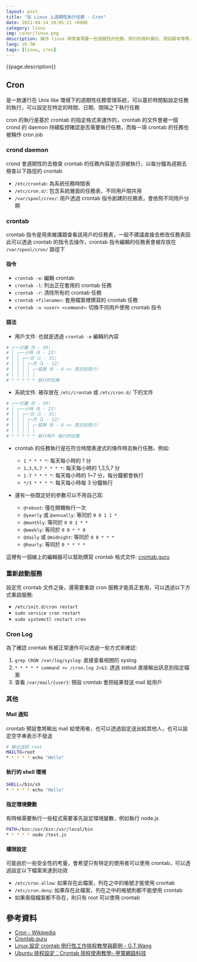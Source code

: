 ```yaml
---
layout: post
title: "在 Linux 上週期性執行任務 - Cron"
date: 2021-04-14 10:05:21 +0800
category: linux
img: cover/linux.png
description: 操作 linux 時常會需要一些週期性的任務，例行的資料備份、測試腳本等等，這篇簡介一下 linux 上常用的例行任務工具 Cron
lang: zh-TW
tags: [linux, cron]
---
```


{{page.description}}

## Cron
是一款運行在 Unix like 環境下的週期性任務管理系統，可以基於時間點設定任務的執行，可以設定在特定的時間、日期、間隔之下執行任務

cron 的執行是基於 crontab 的指定格式來運作的，crontab 的文件會被一個 crond 的 daemon 持續監控確認是否需要執行任務，而每一項 crontab 的任務也被稱作 cron job

### crond daemon
crond 會週期性的去檢查 crontab 的任務內容是否須被執行，以每分鐘為週期去檢查以下路徑的 crontab
+ `/etc/crontab`: 為系統任務時間表
+ `/etc/cron.d/`: 包含系統層面的任務表，不同用戶間共用
+ `/var/spool/cron/`: 用戶透過 crontab 指令創建的任務表，會依照不同用戶分開

### crontab
crontab 指令是用來維護跟查看該用戶的任務表，一般不建議直接去修改任務表因此可以透過 crontab 的指令去操作，crontab 指令編輯的任務表會被存放在 `/var/spool/cron/` 路徑下

#### 指令
+ `crontab -e`: 編輯 crontab
+ `crontab -l`: 列出正在套用的 crontab 任務
+ `crontab -r`: 清除所有的 crontab 任務
+ `crontab <filename>`: 套用檔案裡撰寫的 crontab 任務
+ `crontab -u <user> <command>`: 切換不同用戶使用 crontab 指令

#### 語法
+ 用戶文件: 也就是透過 `crontab -e` 編輯的內容

```bash
# ┌──分鐘（0 - 59）
# │ ┌──小時（0 - 23）
# │ │ ┌──日（1 - 31）
# │ │ │ ┌─月（1 - 12）
# │ │ │ │ ┌─星期（0 - 6 => 周日到周六）
# │ │ │ │ │
# * * * * * 執行的任務
```

+ 系統文件: 被存放在 `/etc/crontab` 或 `/etc/cron.d/` 下的文件

```bash
# ┌──分鐘（0 - 59）
# │ ┌──小時（0 - 23）
# │ │ ┌──日（1 - 31）
# │ │ │ ┌─月（1 - 12）
# │ │ │ │ ┌─星期（0 - 6 => 周日到周六）
# │ │ │ │ │
# * * * * * 執行用戶 執行的任務
```

+ crontab 的任務執行是在符合時間表達式的條件時去執行任務，例如:
  + `1 * * * *`: 每天每小時的 1 分
  + `1,3,5,7 * * * *`: 每天每小時的 1,3,5,7 分
  + `1-7 * * * *`: 每天每小時的 1~7 分，每分鐘都會執行
  + `*/3 * * * *`: 每天每小時每 3 分鐘執行


+ 還有一些既定好的參數可以不用自己寫:
  + `@reboot`: 僅在開機執行一次
  + `@yearly` 或 `@annually`: 等同於 `0 0 1 1 *`
  + `@monthly`: 等同於 `0 0 1 * *`
  + `@weekly`: 等同於 `0 0 * * 0`
  + `@daily` 或 `@midnight`: 等同於 `0 0 * * *`
  + `@hourly`: 等同於 `0 * * * *`


這裡有一個線上的編輯器可以幫助撰寫 crontab 格式文件: [crontab.guru](https://crontab.guru/)

### 重新啟動服務
設定完 crontab 文件之後，還需要重啟 cron 服務才能真正套用，可以透過以下方式重啟服務:
+ `/etc/init.d/cron restart`
+ `sudo service cron restart`
+ `sudo systemctl restart cron`

### Cron Log
為了確認 crontab 有被正常運作可以透過一些方式來確認:
1. `grep CRON /var/log/syslog`: 直接查看相關的 syslog
2. `* * * * * command >> /cron.log 2>&1`: 透過 stdout 直接輸出訊息到指定檔案
3. 查看 `/var/mail/{user}`: 預設 crontab 會把結果發送 mail 給用戶

### 其他
#### Mail 通知
crontab 預設會將輸出 mail 給使用者，也可以透過設定送出給其他人，也可以設定空字串表示不發送
```bash
# 輸出送給 root
MAILTO=root
* * * * * echo "Hello"
```
#### 執行的 shell 環境
```bash
SHELL=/bin/sh
* * * * * echo "Hello"
```
#### 指定環境變數
有時候需要執行一些程式需要事先設定環境變數，例如執行 node.js
```bash
PATH=/bin:/usr/bin:/usr/local/bin
* * * * * node /test.js
```
#### 權限設定
可能由於一些安全性的考量，會希望只有特定的使用者可以使用 crontab，可以透過設定以下檔案來達到功效
+ `/etc/cron.allow`: 如果存在此檔案，列在之中的帳號才能使用 crontab
+ `/etc/cron.deny`: 如果存在此檔案，列在之中的帳號則都不能使用 crontab
+ 如果兩個檔案都不存在，則只有 root 可以使用 crontab

## 參考資料
+ [Cron - Wikipedia](https://zh.wikipedia.org/wiki/Cron)
+ [Crontab.guru](https://crontab.guru/)
+ [Linux 設定 crontab 例行性工作排程教學與範例 - G.T.Wang](https://blog.gtwang.org/linux/linux-crontab-cron-job-tutorial-and-examples/)
+ [Ubuntu 排程設定：Crontab 排程使用教學– 甲寬網路科技](https://jqnets.com/blog/ubuntu-%E6%8E%92%E7%A8%8B%E8%A8%AD%E5%AE%9A-%EF%BC%9Acrontab-%E6%8E%92%E7%A8%8B%E4%BD%BF%E7%94%A8%E6%95%99%E5%AD%B8/)